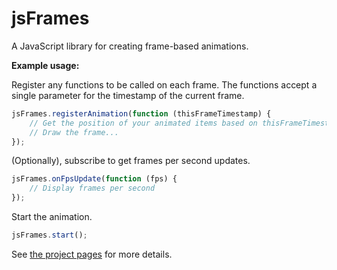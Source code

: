 jsFrames
========

A JavaScript library for creating frame-based animations.

**Example usage:**

Register any functions to be called on each frame. The functions accept a single parameter for the timestamp of the current frame.

```javascript
jsFrames.registerAnimation(function (thisFrameTimestamp) {
    // Get the position of your animated items based on thisFrameTimestamp
    // Draw the frame...
});
```

(Optionally), subscribe to get frames per second updates.

```javascript
jsFrames.onFpsUpdate(function (fps) {
    // Display frames per second
});
```

Start the animation.

```javascript
jsFrames.start();
```

See [the project pages](http://ianreah.github.com/jsFrames/) for more details.
